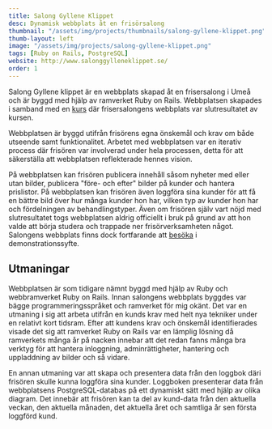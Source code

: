 ```yaml
---
title: Salong Gyllene Klippet
desc: Dynamisk webbplats åt en frisörsalong
thumbnail: "/assets/img/projects/thumbnails/salong-gyllene-klippet.png"
thumb-layout: left
image: "/assets/img/projects/salong-gyllene-klippet.png"
tags: [Ruby on Rails, PostgreSQL]
website: http://www.salonggylleneklippet.se/
order: 1
---
```

Salong Gyllene klippet är en webbplats skapad åt en frisersalong i Umeå och är byggd med hjälp av ramverket Ruby on Rails. Webbplatsen skapades i samband med en [kurs](https://www.miun.se/utbildning/Kurser/Sok-kursplan/kursplan/?kursplanid=14417) där frisersalongens webbplats var slutresultatet av kursen.

Webbplatsen är byggd utifrån frisörens egna önskemål och krav om både utseende samt funktionalitet. Arbetet med webbplatsen var en iterativ process där frisören var involverad under hela processen, detta för att säkerställa att webbplatsen reflekterade hennes vision.

På webbplatsen kan frisören  publicera innehåll såsom nyheter med eller utan bilder, publicera "före- och efter" bilder på kunder och hantera prislistor. På webbplatsen kan frisören även loggföra sina kunder för att få en bättre bild över hur många kunder hon har, vilken typ av kunder hon har och fördelningen av behandlingstyper. Även om frisören själv vart nöjd med slutresultatet togs webbplatsen aldrig officiellt i bruk på grund av att hon valde att börja studera och trappade ner frisörverksamheten något. Salongens webbplats finns dock fortfarande att [besöka](http://www.salonggylleneklippet.se) i demonstrationssyfte.

## Utmaningar

Webbplatsen är som tidigare nämnt byggd med hjälp av Ruby och webbramverket Ruby on Rails. Innan salongens webbplats byggdes var bägge programmeringsspråket och ramverket för mig okänt. Det var en utmaning i sig att arbeta utifrån en kunds krav med helt nya tekniker under en relativt kort tidsram. Efter att kundens krav och önskemål identifierades visade det sig att ramverket Ruby on Rails var en lämplig lösning då ramverkets många år på nacken innebar att det redan fanns många bra verktyg för att hantera inloggning, adminrättigheter, hantering och uppladdning av bilder och så vidare.

En annan utmaning var att skapa och presentera data från den loggbok däri frisören skulle kunna loggföra sina kunder. Loggboken presenterar data från webbplatsens PostgreSQL-databas på ett dynamiskt sätt med hjälp av olika diagram. Det innebär att frisören kan ta del av kund-data från den aktuella veckan, den aktuella månaden, det aktuella året och samtliga år sen första loggförd kund.

